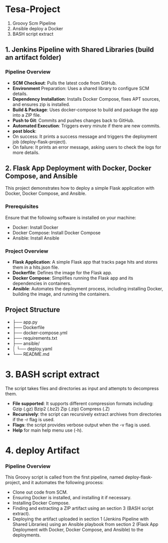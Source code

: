 # Tesa-Project
1. Groovy Scm Pipeline 
2. Ansible deploy a Docker 
3. BASH script extract 

## 1. Jenkins Pipeline with Shared Libraries (build an artifact folder)
### Pipeline Overview 
- **SCM Checkout**: Pulls the latest code from GitHub.
- **Environment** Preparation: Uses a shared library to configure SCM details.
- **Dependency Installation**: Installs Docker Compose, fixes APT sources, and ensures zip is installed.
- **Build & Package**: Uses docker-compose to build and package the app into a ZIP file.
- **Push to Git**: Commits and pushes changes back to GitHub.
- **Automated Execution**: Triggers every minute if there are new commits.
- **post block**: 
- On success: It prints a success message and triggers the deployment job (deploy-flask-project).
- On failure: It prints an error message, asking users to check the logs for more details.



## 2. Flask App Deployment with Docker, Docker Compose, and Ansible
This project demonstrates how to deploy a simple Flask application with Docker, Docker Compose, and Ansible.

### Prerequisites
Ensure that the following software is installed on your machine:
- Docker: Install Docker
- Docker Compose: Install Docker Compose
- Ansible: Install Ansible
### Project Overview
- **Flask Application**: A simple Flask app that tracks page hits and stores them in a hits.json file.
- **Dockerfile**: Defines the image for the Flask app.
- **Docker Compose**: Simplifies running the Flask app and its dependencies in containers.
- **Ansible**: Automates the deployment process, including installing Docker, building the image, and running the containers.

## Project Structure

* ├── app.py                
* ├── Dockerfile            
* ├── docker-compose.yml   
* ├── requirements.txt     
* ├── ansible/              
* │   └── deploy.yaml       
* └── README.md           

# 3. BASH script extract

The script takes files and directories as input and attempts to decompress them.
- **File supported**: It supports different compression formats
including:
Gzip (.gz)
Bzip2 (.bz2)
Zip (.zip)
Compress (.Z)
- **Recursively**: the script can recursively extract archives from directories if the -r flag is used.
- **Flags**: the script provides verbose output when the -v flag is used.
- **Help** for main help menu use (-h).

# 4. deploy Artifact 

### Pipeline Overview

This Groovy script is called from the first pipeline, named deploy-flask-project, and it automates the following process:

- Clone out code from SCM.
- Ensuring Docker is installed, and installing it if necessary.
- Installing Docker Compose.
- Finding and extracting a ZIP artifact using an section 3 (BASH script extract).
- Deploying the artifact uploaded in section 1 (Jenkins Pipeline with Shared Libraries) using an Ansible playbook from section 2 (Flask App Deployment with Docker, Docker Compose, and Ansible) to the deployments.